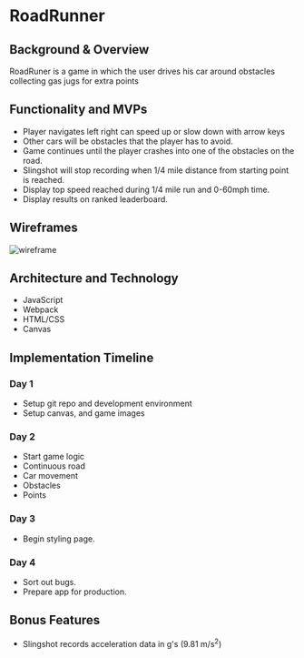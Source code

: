 # RoadRunner
## Background & Overview
RoadRuner is a game in which the user drives his car around obstacles collecting gas jugs for extra points
## Functionality and MVPs
- Player navigates left right can speed up or slow down with arrow keys
- Other cars will be obstacles that the player has to avoid.
- Game continues until the player crashes into one of the obstacles on the road.
- Slingshot will stop recording when 1/4 mile distance from starting point is reached.
- Display top speed reached during 1/4 mile run and 0-60mph time.
- Display results on ranked leaderboard.
## Wireframes
![wireframe](wireframe.png)
## Architecture and Technology
- JavaScript
- Webpack
- HTML/CSS
- Canvas
## Implementation Timeline
### Day 1
- Setup git repo and development environment
- Setup canvas, and game images
### Day 2
- Start game logic
- Continuous road
- Car movement
- Obstacles
- Points
### Day 3
- Begin styling page.
### Day 4
- Sort out bugs.
- Prepare app for production.
## Bonus Features
- Slingshot records acceleration data in g's (9.81 m/s<sup>2</sup>)